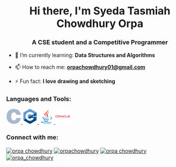 <h1 align="center">Hi there, I'm Syeda Tasmiah Chowdhury Orpa</h1>
<h3 align="center">A CSE student and a Competitive Programmer</h3>

- 🌱 I’m currently learning: **Data Structures and Algorithms**

- 📫 How to reach me: **orpachowdhury01@gmail.com**

- ⚡ Fun fact: **I love drawing and sketching**


<h3 align="left">Languages and Tools:</h3>
<p align="left"> <a href="https://www.cprogramming.com/" target="_blank" rel="noreferrer"> <img src="https://raw.githubusercontent.com/devicons/devicon/master/icons/c/c-original.svg" alt="c" width="40" height="40"/> </a> <a href="https://www.w3schools.com/cpp/" target="_blank" rel="noreferrer"> <img src="https://raw.githubusercontent.com/devicons/devicon/master/icons/cplusplus/cplusplus-original.svg" alt="cplusplus" width="40" height="40"/> </a> <a href="https://www.java.com" target="_blank" rel="noreferrer"> <img src="https://raw.githubusercontent.com/devicons/devicon/master/icons/java/java-original.svg" alt="java" width="40" height="40"/> </a> <a href="https://www.oracle.com/" target="_blank" rel="noreferrer"> <img src="https://raw.githubusercontent.com/devicons/devicon/master/icons/oracle/oracle-original.svg" alt="oracle" width="40" height="40"/> </a> </p>


<h3 align="left">Connect with me:</h3>
<p align="left">
<a href="https://linkedin.com/in/orpa chowdhury](https://www.linkedin.com/in/orpa-chowdhury" target="blank"><img align="center" src="https://raw.githubusercontent.com/rahuldkjain/github-profile-readme-generator/master/src/images/icons/Social/linked-in-alt.svg" alt="orpa chowdhury" height="30" width="40" /></a>
<a href="https://www.codechef.com/users/orpachowdhury" target="blank"><img align="center" src="https://cdn.jsdelivr.net/npm/simple-icons@3.1.0/icons/codechef.svg" alt="orpachowdhury" height="30" width="40" /></a>
<a href="https://www.hackerrank.com/orpa chowdhury" target="blank"><img align="center" src="https://raw.githubusercontent.com/rahuldkjain/github-profile-readme-generator/master/src/images/icons/Social/hackerrank.svg" alt="orpa chowdhury" height="30" width="40" /></a>
<a href="https://codeforces.com/profile/orpa_chowdhury" target="blank"><img align="center" src="https://raw.githubusercontent.com/rahuldkjain/github-profile-readme-generator/master/src/images/icons/Social/codeforces.svg" alt="orpa_chowdhury" height="30" width="40" /></a>
</p>
